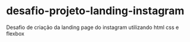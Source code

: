 # desafio-projeto-landing-instagram
Desafio de criação da landing page do instagram utilizando html css e flexbox

